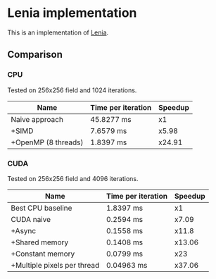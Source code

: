 # Lenia implementation
This is an implementation of [Lenia](https://chakazul.github.io/lenia.html).

## Comparison

### CPU
Tested on 256x256 field and 1024 iterations.

| Name | Time per iteration | Speedup |
| ----- | ----- | ----- |
| Naive approach | 45.8277 ms | x1 |
| +SIMD | 7.6579 ms | x5.98 |
| +OpenMP (8 threads) | 1.8397 ms | x24.91 |


### CUDA
Tested on 256x256 field and 4096 iterations.

| Name | Time per iteration | Speedup |
| ----- | ----- | ----- |
| Best CPU baseline | 1.8397 ms | x1 |
| CUDA naive | 0.2594 ms | x7.09 |
| +Async | 0.1558 ms | x11.8 |
| +Shared memory | 0.1408 ms | x13.06 |
| +Constant memory | 0.0799 ms | x23 |
| +Multiple pixels per thread | 0.04963 ms| x37.06 |